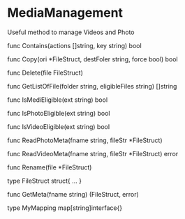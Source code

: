 # MediaManagement

Useful method to manage Videos and Photo

func Contains(actions []string, key string) bool

func Copy(ori *FileStruct, destFoler string, force bool) bool

func Delete(file FileStruct)

func GetListOfFile(folder string, eligibleFiles string) []string

func IsMediEligible(ext string) bool

func IsPhotoEligible(ext string) bool

func IsVideoEligible(ext string) bool

func ReadPhotoMeta(fname string, fileStr *FileStruct)

func ReadVideoMeta(fname string, fileStr *FileStruct) error

func Rename(file *FileStruct)

type FileStruct struct{ ... }

func GetMeta(fname string) (FileStruct, error)

type MyMapping map[string]interface{}